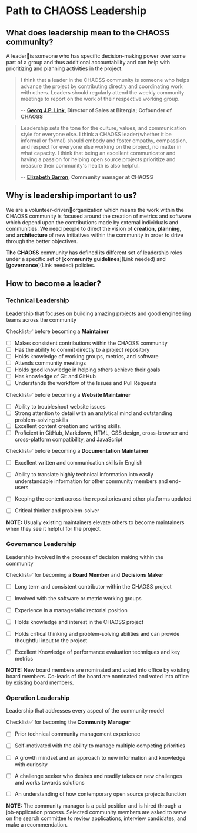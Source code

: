 # Path to CHAOSS Leadership

## What does leadership mean to the CHAOSS community?

A leader🏅is someone who has specific decision-making power over some part of a group and thus additional accountability and can help with prioritizing and planning activities in the project.

> I think that a leader in the CHAOSS community is someone who helps advance the project by contributing directly and coordinating work with others. Leaders should regularly attend the weekly community meetings to report on the work of their respective working group.
>
> -- [**Georg J.P. Link**](https://github.com/GeorgLink)**, Director of Sales at Bitergia; Cofounder of CHAOSS**

> Leadership sets the tone for the culture, values, and communication style for everyone else. I think a CHAOSS leader(whether it be informal or formal) should embody and foster empathy, compassion, and respect for everyone else working on the project, no matter in what capacity. I think that being an excellent communicator and having a passion for helping open source projects prioritize and measure their community's health is also helpful.
>
> -- [**Elizabeth Barron**](https://github.com/ElizabethN)**, Community manager at CHAOSS**

## Why is leadership important to us?

We are a volunteer-driven👥organization which means the work within the CHAOSS community is focused around the creation of metrics and software which depend upon the contributions made by external individuals and communities. We need people to direct the vision of **creation,** **planning**, and **architecture** of new initiatives within the community in order to drive through the better objectives.


**The CHAOSS** community has defined its different set of leadership roles under a specific set of [**community guidelines**](Link needed) and [**governance**](Link needed) policies.

## How to become a leader?

### **Technical Leadership**

Leadership that focuses on building amazing projects and good engineering teams across the community

Checklist✅ before becoming a **Maintainer**

* [ ] Makes consistent contributions within the CHAOSS community
* [ ] Has the ability to commit directly to a project repository
* [ ] Holds knowledge of working groups, metrics, and software
* [ ] Attends community meetings
* [ ] Holds good knowledge in helping others achieve their goals
* [ ] Has knowledge of Git and GitHub
* [ ] Understands the workflow of the Issues and Pull Requests

Checklist✅ before becoming a **Website Maintainer**

* [ ] Ability to troubleshoot website issues
* [ ] Strong attention to detail with an analytical mind and outstanding problem-solving skills
* [ ] Excellent content creation and writing skills.
* [ ] Proficient in GitHub, Markdown, HTML, CSS design, cross-browser and cross-platform compatibility, and JavaScript

Checklist✅ before becoming a **Documentation Maintainer**

* [ ] Excellent written and communication skills in English
* [ ] Ability to translate highly technical information into easily understandable information for other community members and end-users
* [ ] Keeping the content across the repositories and other platforms updated
* [ ] Critical thinker and problem-solver


**NOTE:** Usually existing maintainers elevate others to become maintainers when they see it helpful for the project.


### **Governance Leadership**

Leadership involved in the process of decision making within the community

Checklist✅ for becoming a **Board Member** and **Decisions Maker**

* [ ] Long term and consistent contributor within the CHAOSS project
* [ ] Involved with the software or metric working groups
* [ ] Experience in a managerial/directorial position
* [ ] Holds knowledge and interest in the CHAOSS project
* [ ] Holds critical thinking and problem-solving abilities and can provide thoughtful input to the project
* [ ] Excellent Knowledge of performance evaluation techniques and key metrics


**NOTE:** New board members are nominated and voted into office by existing board members. Co-leads of the board are nominated and voted into office by existing board members. 


### Operation Leadership

Leadership that addresses every aspect of the community model

Checklist✅ for becoming the **Community Manager**

* [ ] Prior technical community management experience
* [ ] Self-motivated with the ability to manage multiple competing priorities
* [ ] A growth mindset and an approach to new information and knowledge with curiosity
* [ ] A challenge seeker who desires and readily takes on new challenges and works towards solutions
* [ ] An understanding of how contemporary open source projects function


**NOTE:** The community manager is a paid position and is hired through a job-application process. Selected community members are asked to serve on the search committee to review applications, interview candidates, and make a recommendation.


